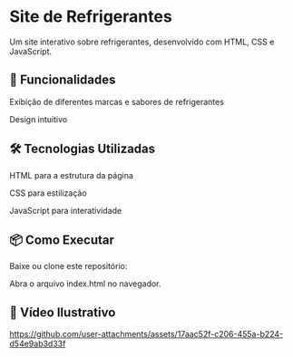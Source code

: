 <h1>Site de Refrigerantes</h1>

<p>Um site interativo sobre refrigerantes, desenvolvido com HTML, CSS e JavaScript.</p>

<h2>🚀 Funcionalidades</h2>

<p>Exibição de diferentes marcas e sabores de refrigerantes</p>

<p>Design intuitivo</p>

<h2>🛠 Tecnologias Utilizadas</h2>

<p>HTML para a estrutura da página</p>

<p>CSS para estilização</p>

<p>JavaScript para interatividade</p>

<h2>📦 Como Executar</h2>

<p>Baixe ou clone este repositório:</p>

<p>Abra o arquivo index.html no navegador.</p>

<h2>🎨 Vídeo Ilustrativo</h2>




https://github.com/user-attachments/assets/17aac52f-c206-455a-b224-d54e9ab3d33f

